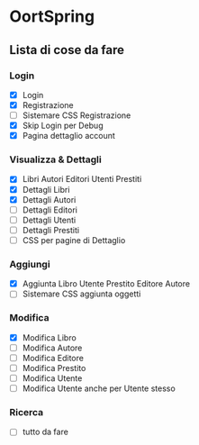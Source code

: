 # OortSpring

## Lista di cose da fare
### Login
- [x] Login
- [x] Registrazione
- [ ] Sistemare CSS Registrazione
- [x] Skip Login per Debug
- [x] Pagina dettaglio account 
 
### Visualizza & Dettagli
- [x] Libri Autori Editori Utenti Prestiti
- [x] Dettagli Libri
- [x] Dettagli Autori
- [ ] Dettagli Editori
- [ ] Dettagli Utenti
- [ ] Dettagli Prestiti
- [ ] CSS per pagine di Dettaglio

### Aggiungi
- [x] Aggiunta Libro Utente Prestito Editore Autore
- [ ] Sistemare CSS aggiunta oggetti

### Modifica
- [x] Modifica Libro
- [ ] Modifica Autore
- [ ] Modifica Editore
- [ ] Modifica Prestito
- [ ] Modifica Utente
- [ ] Modifica Utente anche per Utente stesso

### Ricerca
- [ ] tutto da fare